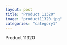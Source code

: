 ```yaml
---
layout: post
title: "Product 11320"
image: "product11320.jpg"
categories: "category1"
---
```

Product 11320
